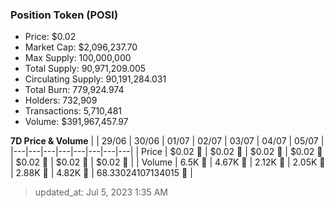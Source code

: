
  ### Position Token (POSI)
  - Price: $0.02
  - Market Cap: $2,096,237.70
  - Max Supply: 100,000,000
  - Total Supply: 90,971,209.005
  - Circulating Supply: 90,191,284.031
  - Total Burn: 779,924.974
  - Holders: 732,909
  - Transactions: 5,710,481
  - Volume: $391,967,457.97

  **7D Price & Volume**
  | | 29&#x2F;06 | 30&#x2F;06 | 01&#x2F;07 | 02&#x2F;07 | 03&#x2F;07 | 04&#x2F;07 | 05&#x2F;07 |
  |---|---|---|---|---|---|---|---|
  | Price | $0.02 🚀 | $0.02 🚀 | $0.02 🚀 | $0.02 🔻 | $0.02 🔻 | $0.02 🔻 | $0.02 🚀 |
  | Volume | 6.5K 🔻 | 4.67K 🔻 | 2.12K 🔻 | 2.05K 🔻 | 2.88K 🚀 | 4.82K 🚀 | 68.33024107134015 🔻 |

  > updated_at: Jul 5, 2023 1:35 AM
